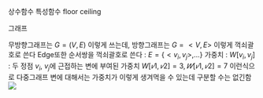 상수함수
특성함수
floor ceiling

그래프

무방향그래프는 $G=(V,E)$ 이렇게 쓰는데,
방향그래프는 $G=<V,E>$ 이렇게 꺽쇠괄호로 쓴다
	Edge또한 순서쌍을 꺽쇠괄호로 쓴다 : $E=\{<v_i,v_j>,...\}$ 
가중치 : $W[v_i,v_j]$ : 두 정점 $v_i$, $v_j$에 근접하는 변에 부여된 가중치
$W [𝑣1,𝑣2] = 3, 𝑊 [𝑣1,𝑣2] = 7$ 이런식으로 다중그래프 변에 대해서는 가중치가 이렇게 생겨먹을 수 있는데 구분할 수는 없긴함
![](https://i.imgur.com/ov2tjAz.png)



